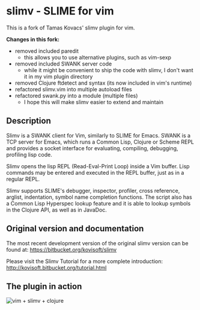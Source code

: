 slimv - SLIME for vim
======================

This is a fork of Tamas Kovacs' slimv plugin for vim.

**Changes in this fork:**

 - removed included paredit
     - this allows you to use alternative plugins, such as vim-sexp 
 - removed included SWANK server code
     - while it might be convenient to ship the code with slimv, I don't want it in my vim plugin directory
 - removed Clojure ftdetect and syntax (its now included in vim's runtime)
 - refactored slimv.vim into multiple autoload files
 - refactored swank.py into a module (multiple files)
     - I hope this will make slimv easier to extend and maintain

 
Description
-----------

Slimv is a SWANK client for Vim, similarly to SLIME for Emacs. SWANK is a TCP
server for Emacs, which runs a Common Lisp, Clojure or Scheme REPL and provides
a socket interface for evaluating, compiling, debugging, profiling lisp code. 

Slimv opens the lisp REPL (Read-Eval-Print Loop) inside a Vim buffer. Lisp
commands may be entered and executed in the REPL buffer, just as in a regular
REPL.

Slimv supports SLIME's debugger, inspector, profiler, cross reference, arglist,
indentation, symbol name completion functions. The script also has a Common
Lisp Hyperspec lookup feature and it is able to lookup symbols in the Clojure
API, as well as in JavaDoc.



Original version and documentation
-----------------------------------

The most recent development version of the original slimv version can be found at:
https://bitbucket.org/kovisoft/slimv

Please visit the Slimv Tutorial for a more complete introduction:
http://kovisoft.bitbucket.org/tutorial.html


The plugin in action
---------------------

<img src="http://i.imgur.com/0u82A1F.gif" alt="vim + slimv + clojure"/>
